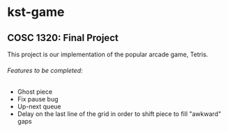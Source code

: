 # kst-game

## COSC 1320: Final Project

This project is our implementation of the popular arcade game, Tetris.

###### Features to be completed:
- Ghost piece
- Fix pause bug
- Up-next queue
- Delay on the last line of the grid in order to shift piece to fill "awkward" gaps